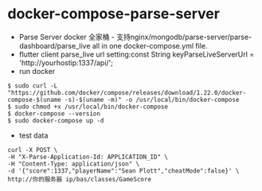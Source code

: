 # docker-compose-parse-server
* Parse Server docker 全家桶 - 支持nginx/mongodb/parse-server/parse-dashboard/parse_live all in one docker-compose.yml file.
* flutter client parse_live url setting:const String keyParseLiveServerUrl = 'http://yourhostip:1337/api/';
* run docker
```shell
$ sudo curl -L "https://github.com/docker/compose/releases/download/1.22.0/docker-compose-$(uname -s)-$(uname -m)" -o /usr/local/bin/docker-compose
$ sudo chmod +x /usr/local/bin/docker-compose
$ docker-compose --version
$ sudo docker-compose up -d
```
* test data
```shell
curl -X POST \
-H "X-Parse-Application-Id: APPLICATION_ID" \
-H "Content-Type: application/json" \
-d '{"score":1337,"playerName":"Sean Plott","cheatMode":false}' \
http://你的服务器 ip/bas/classes/GameScore
```
